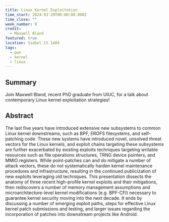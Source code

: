 ```yaml
---
title: Linux Kernel Exploitation
time_start: 2024-03-29T00:00:00.000Z
time_close: ""
week_number: 9
credit:
  - Maxwell Bland
featured: true
location: Siebel CS 1404
tags:
  - pwn
  - kernel
  - linux
---
```

## Summary
Join Maxwell Bland, recent PhD graduate from UIUC, for a talk about contemporary Linux kernel exploitation strategies!

## Abstract 
The last five years have introduced extensive new subsystems to common Linux kernel downstreams, such as BPF, EROFS filesystems, and self-patching code. These new systems have introduced novel, unsolved threat vectors for the Linux kernels, and exploit chains targeting these subsystems are further exacerbated by existing exploits techniques targeting writable resources such as file operations structures, TRNG device pointers, and MMIO registers. While point-patches can and do mitigate a number of attack vectors, these do not systematically harden kernel maintenance procedures and infrastructure, resulting in the continued publicization of new exploits leveraging old techniques. This presentation dissects the anatomy of three recent high-profile kernel exploits and their mitigations, then rediscovers a number of memory management assumptions and microarchitecture-level kernel modifications (e.g. BPF-CFI) necessary to guarantee kernel security moving into the next decade. It ends by discussing a number of emerging exploit paths, steps for effective Linux kernel patch submissions and testing, and larger issues regarding the incorporation of patches into downstream projects like Android.